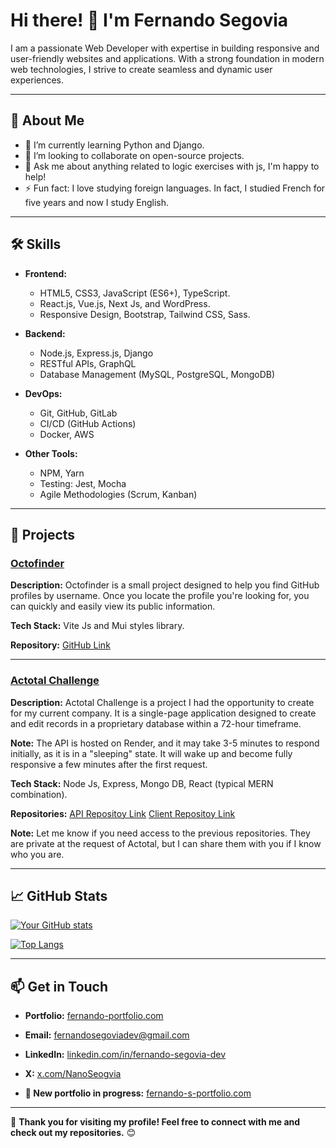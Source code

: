 # Hi there! 👋 I'm Fernando Segovia

I am a passionate Web Developer with expertise in building responsive and user-friendly websites and applications. With a strong foundation in modern web technologies, I strive to create seamless and dynamic user experiences.

---

## 🚀 About Me

- 🌱 I’m currently learning Python and Django.
- 👯 I’m looking to collaborate on open-source projects.
- 💬 Ask me about anything related to logic exercises with js, I'm happy to help!
- ⚡ Fun fact: I love studying foreign languages. In fact, I studied French for five years and now I study English.

---

## 🛠️ Skills

- **Frontend:**
  - HTML5, CSS3, JavaScript (ES6+), TypeScript.
  - React.js, Vue.js, Next Js, and WordPress.
  - Responsive Design, Bootstrap, Tailwind CSS, Sass.

- **Backend:**
  - Node.js, Express.js, Django
  - RESTful APIs, GraphQL
  - Database Management (MySQL, PostgreSQL, MongoDB)

- **DevOps:**
  - Git, GitHub, GitLab
  - CI/CD (GitHub Actions)
  - Docker, AWS 

- **Other Tools:**
  - NPM, Yarn
  - Testing: Jest, Mocha
  - Agile Methodologies (Scrum, Kanban)

---

## 📂 Projects

### [Octofinder](https://octocat-finder.vercel.app/)
**Description:** Octofinder is a small project designed to help you find GitHub profiles by username. Once you locate the profile you're looking for, you can quickly and easily view its public information.

**Tech Stack:** Vite Js and Mui styles library.

**Repository:** [GitHub Link](https://github.com/fernandosegoviadev/vite-react-material-ui)

---

### [Actotal Challenge](https://actotal-challenge.vercel.app/home)
**Description:** Actotal Challenge is a project I had the opportunity to create for my current company. It is a single-page application designed to create and edit records in a proprietary database within a 72-hour timeframe.

**Note:** The API is hosted on Render, and it may take 3-5 minutes to respond initially, as it is in a "sleeping" state. It will wake up and become fully responsive a few minutes after the first request.

**Tech Stack:** Node Js, Express, Mongo DB, React (typical MERN combination).

**Repositories:**
[API Repositoy Link](https://github.com/fernandosegoviadev/ACTotal-Challenge---Client)
[Client Repositoy Link](https://github.com/fernandosegoviadev/ACTotal-Challenge---API)

**Note:** Let me know if you need access to the previous repositories. They are private at the request of Actotal, but I can share them with you if I know who you are.

---

## 📈 GitHub Stats

[![Your GitHub stats](https://github-readme-stats.vercel.app/api?username=fernandosegoviadev&show_icons=true&theme=radical)](https://github.com/fernandosegoviadev)

[![Top Langs](https://github-readme-stats.vercel.app/api/top-langs/?username=fernandosegoviadev&layout=compact&theme=radical)](https://github.com/fernandosegoviadev)

---

## 📫 Get in Touch

- **Portfolio:** [fernando-portfolio.com](https://portfolio-fernando-segovia.netlify.app/)
- **Email:** [fernandosegoviadev@gmail.com](mailto:fernandosegoviadev@gmail.com)
- **LinkedIn:** [linkedin.com/in/fernando-segovia-dev](https://www.linkedin.com/in/fernando-segovia-dev)
- **X:** [x.com/NanoSeogvia](https://x.com/NanoSeogvia)

- **🚧 New portfolio in progress:** [fernando-s-portfolio.com](https://fernando-s-portfolio.vercel.app/)
---

👋 **Thank you for visiting my profile! Feel free to connect with me and check out my repositories.** 😊
